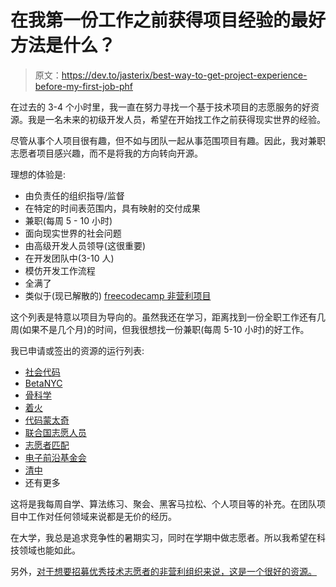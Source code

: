 # 在我第一份工作之前获得项目经验的最好方法是什么？

> 原文：<https://dev.to/jasterix/best-way-to-get-project-experience-before-my-first-job-phf>

在过去的 3-4 个小时里，我一直在努力寻找一个基于技术项目的志愿服务的好资源。我是一名未来的初级开发人员，希望在开始找工作之前获得现实世界的经验。

尽管从事个人项目很有趣，但不如与团队一起从事范围项目有趣。因此，我对兼职志愿者项目感兴趣，而不是将我的方向转向开源。

理想的体验是:

*   由负责任的组织指导/监督
*   在特定的时间表范围内，具有映射的交付成果
*   兼职(每周 5 - 10 小时)
*   面向现实世界的社会问题
*   由高级开发人员领导(这很重要)
*   在开发团队中(3-10 人)
*   模仿开发工作流程
*   全满了
*   类似于(现已解散的) [freecodecamp 非营利项目](https://guide.freecodecamp.org/miscellaneous/how-free-code-camps-nonprofits-projects-work/)

这个列表是特意以项目为导向的。虽然我还在学习，距离找到一份全职工作还有几周(如果不是几个月)的时间，但我很想找一份兼职(每周 5-10 小时)的好工作。

我已申请或签出的资源的运行列表:

*   [社会代码](https://socialcoder.org/Home/Index)
*   [BetaNYC](https://beta.nyc/)
*   [骨科学](https://benetech.org)
*   [着火](https://www.catchafire.org)
*   [代码蒙太奇](https://developersforgood.org)
*   [联合国志愿人员](https://www.onlinevolunteering.org/en/opportunities?f%5B0%5D=field_task_id:5)
*   [志愿者匹配](https://www.volunteermatch.org/search/index.jsp?v=true&aff=&k=software+developer)
*   [电子前沿基金会](https://www.eff.org/)
*   [清中](https://chingu.io)
*   还有更多

这将是我每周自学、算法练习、聚会、黑客马拉松、个人项目等的补充。在团队项目中工作对任何领域来说都是无价的经历。

在大学，我总是追求竞争性的暑期实习，同时在学期中做志愿者。所以我希望在科技领域也能如此。

另外，[对于想要招募优秀技术志愿者的非营利组织来说，这是一个很好的资源。](http://www.coyotecommunications.com/volunteer/techvolideas.html)